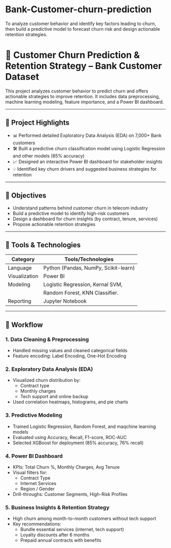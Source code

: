 # Bank-Customer-churn-prediction
To analyze customer behavior and identify key factors leading to churn, then build a predictive model to forecast churn risk and design actionable retention strategies.
# 🧠 Customer Churn Prediction & Retention Strategy – Bank Customer Dataset

This project analyzes customer behavior to predict churn and offers actionable strategies to improve retention. It includes data preprocessing, machine learning modeling, feature importance, and a Power BI dashboard.

---

## 🚀 Project Highlights

- 📊 Performed detailed Exploratory Data Analysis (EDA) on 7,000+ Bank customers
- 🛠 Built a predictive churn classification model using Logistic Regression and other models (85% accuracy)
- 📈 Designed an interactive Power BI dashboard for stakeholder insights
- 💡 Identified key churn drivers and suggested business strategies for retention

---

## 📌 Objectives

- Understand patterns behind customer churn in telecom industry
- Build a predictive model to identify high-risk customers
- Design a dashboard for churn insights (by contract, tenure, services)
- Propose actionable retention strategies

---

## 🧰 Tools & Technologies

| Category      | Tools/Technologies                  |
|---------------|-------------------------------------|
| Language      | Python (Pandas, NumPy, Scikit-learn)|
| Visualization | Power BI                            |
| Modeling      | Logistic Regression, Kernal SVM,    |
|               |  Random Forest, KNN Classifier.     |
| Reporting     |  Jupyter Notebook                   |

---

## 🧪 Workflow

### 1. Data Cleaning & Preprocessing
- Handled missing values and cleaned categorical fields
- Feature encoding: Label Encoding, One-Hot Encoding


### 2. Exploratory Data Analysis (EDA)
- Visualized churn distribution by:
  - Contract type
  - Monthly charges
  - Tech support and online backup
- Used correlation heatmaps, histograms, and pie charts

### 3. Predictive Modeling
- Trained Logistic Regression, Random Forest, and maqchine learning models
- Evaluated using Accuracy, Recall, F1-score, ROC-AUC
- Selected XGBoost for deployment (85% accuracy, 76% recall)

### 4. Power BI Dashboard
- KPIs: Total Churn %, Monthly Charges, Avg Tenure
- Visual filters for:
  - Contract Type
  - Internet Services
  - Region / Gender
- Drill-throughs: Customer Segments, High-Risk Profiles

### 5. Business Insights & Retention Strategy
- High churn among month-to-month customers without tech support
- Key recommendations:
  - Bundle essential services (internet, tech support)
  - Loyalty discounts after 6 months
  - Prepaid annual contracts with benefits



